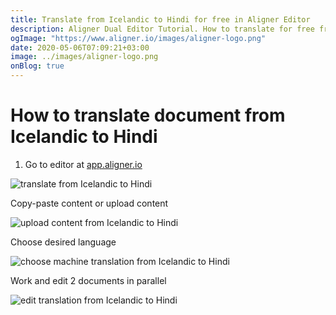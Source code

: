 ```yaml
---
title: Translate from Icelandic to Hindi for free in Aligner Editor
description: Aligner Dual Editor Tutorial. How to translate for free from Icelandic to Hindi. Aligner is multilingual document management platform. 
ogImage: "https://www.aligner.io/images/aligner-logo.png"
date: 2020-05-06T07:09:21+03:00
image: ../images/aligner-logo.png
onBlog: true
---
```


# How to translate document from Icelandic to Hindi

1. Go to editor at [app.aligner.io](https://app.aligner.io "Aligner App web page")

![translate from Icelandic to Hindi](../aligner-blank-editor.png "translate from Icelandic to Hindi")

Copy-paste content or upload content

![upload content from Icelandic to Hindi](../aligner-uploaded-document.png "upload content from Icelandic to Hindi")

Choose desired language

![choose machine translation from Icelandic to Hindi](../aligner-language-dropdown.png "choose machine translation from Icelandic to Hindi")

Work and edit 2 documents in parallel

![edit translation from Icelandic to Hindi](../aligner-double-sitded-editor.png "edit translation from Icelandic to Hindi")


